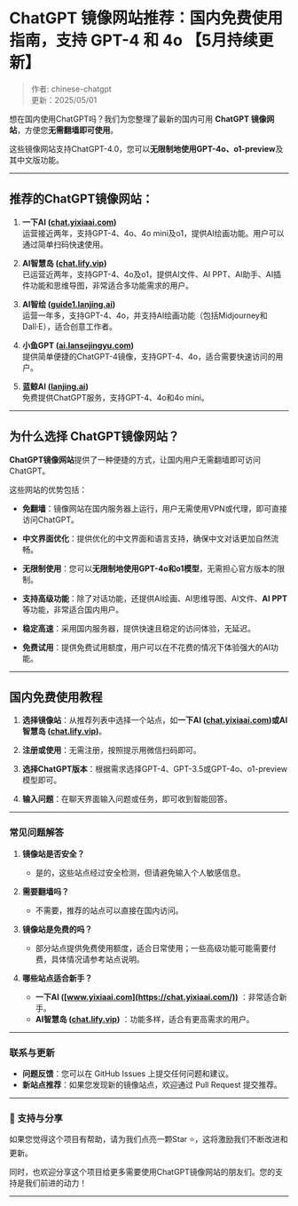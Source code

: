 # ChatGPT 镜像网站推荐：国内免费使用指南，支持 GPT-4 和 4o 【5月持续更新】

> 作者: chinese-chatgpt   
> 更新：2025/05/01  

想在国内使用ChatGPT吗？我们为您整理了最新的国内可用 **ChatGPT 镜像网站**，方便您**无需翻墙即可使用**。

这些镜像网站支持ChatGPT-4.0，您可以**无限制地使用GPT-4o、o1-preview**及其中文版功能。

---

## 推荐的ChatGPT镜像网站：

1. **一下AI ([chat.yixiaai.com](https://chat.yixiaai.com/))**  
   运营接近两年，支持GPT-4、4o、4o mini及o1，提供AI绘画功能。用户可以通过简单扫码快速使用。

2. **AI智慧岛 ([chat.lify.vip](https://www.yixiaai.com/))**  
   已运营近两年，支持GPT-4、4o及o1，提供AI文件、AI PPT、AI助手、AI插件功能和思维导图，非常适合多功能需求的用户。

3. **AI智绘 ([guide1.lanjing.ai](https://guide1.lanjing.ai/))**  
   运营一年多，支持GPT-4、4o，并支持AI绘画功能（包括Midjourney和Dall·E），适合创意工作者。

4. **小鱼GPT ([ai.lansejingyu.com](https://ai.lansejingyu.com/))**  
   提供简单便捷的ChatGPT-4镜像，支持GPT-4、4o，适合需要快速访问的用户。

5. **蓝鲸AI ([lanjing.ai](https://lanjing.ai/))**  
   免费提供ChatGPT服务，支持GPT-4、4o和4o mini。

---

## 为什么选择 ChatGPT镜像网站？

**ChatGPT镜像网站**提供了一种便捷的方式，让国内用户无需翻墙即可访问ChatGPT。

这些网站的优势包括：

- **免翻墙**：镜像网站在国内服务器上运行，用户无需使用VPN或代理，即可直接访问ChatGPT。

- **中文界面优化**：提供优化的中文界面和语言支持，确保中文对话更加自然流畅。

- **无限制使用**：您可以**无限制地使用GPT-4o和o1模型**，无需担心官方版本的限制。

- **支持高级功能**：除了对话功能，还提供AI绘画、AI思维导图、AI文件、**AI PPT**等功能，非常适合国内用户。

- **稳定高速**：采用国内服务器，提供快速且稳定的访问体验，无延迟。

- **免费试用**：提供免费试用额度，用户可以在不花费的情况下体验强大的AI功能。

---

## 国内免费使用教程

1. **选择镜像站**：从推荐列表中选择一个站点，如**一下AI ([chat.yixiaai.com](https://chat.yixiaai.com/))**或**AI智慧岛 ([chat.lify.vip](https://www.yixiaai.com/))**。

2. **注册或使用**：无需注册，按照提示用微信扫码即可。

3. **选择ChatGPT版本**：根据需求选择GPT-4、GPT-3.5或GPT-4o、o1-preview模型即可。

4. **输入问题**：在聊天界面输入问题或任务，即可收到智能回答。

---

### 常见问题解答

1. **镜像站是否安全？**
   - 是的，这些站点经过安全检测，但请避免输入个人敏感信息。

2. **需要翻墙吗？**
   - 不需要，推荐的站点可以直接在国内访问。

3. **镜像站是免费的吗？**
   - 部分站点提供免费使用额度，适合日常使用；一些高级功能可能需要付费，具体情况请参考站点说明。

4. **哪些站点适合新手？**
   - **一下AI ([www.yixiaai.com](https://chat.yixiaai.com/))** ：非常适合新手。
   - **AI智慧岛 ([chat.lify.vip](https://www.yixiaai.com/))** ：功能多样，适合有更高需求的用户。

---

### 联系与更新

- **问题反馈**：您可以在 GitHub Issues 上提交任何问题和建议。
- **新站点推荐**：如果您发现新的镜像站点，欢迎通过 Pull Request 提交推荐。

---

### 🌟 支持与分享

如果您觉得这个项目有帮助，请为我们点亮一颗Star ⭐，这将激励我们不断改进和更新。

同时，也欢迎分享这个项目给更多需要使用ChatGPT镜像网站的朋友们。您的支持是我们前进的动力！

---
